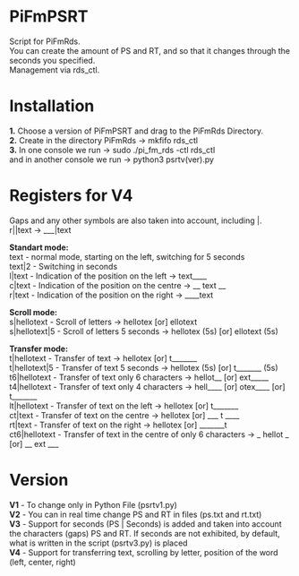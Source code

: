 # PiFmPSRT
Script for PiFmRds.  
You can create the amount of PS and RT, and so that it changes through the seconds you specified.  
Management via rds_ctl.  

# Installation
**1.** Choose a version of PiFmPSRT and drag to the PiFmRds Directory.  
**2.** Create in the directory PiFmRds -> mkfifo rds_ctl  
**3.** In one console we run -> sudo ./pi_fm_rds -ctl rds_ctl  
and in another console we run -> python3 psrtv(ver).py 

# Registers for V4
Gaps and any other symbols are also taken into account, including |.  
r||text -> ___|text  

**Standart mode:**  
text - normal mode, starting on the left, switching for 5 seconds  
text|2 - Switching in seconds  
l|text - Indication of the position on the left -> text____  
c|text - Indication of the position on the centre -> __ text __  
r|text - Indication of the position on the right -> ____text  

**Scroll mode:**  
s|hellotext - Scroll of letters -> hellotex [or] ellotext  
s|hellotext|5 - Scroll of letters 5 seconds -> hellotex (5s) [or] ellotext (5s)  

**Transfer mode:**  
t|hellotext - Transfer of text -> hellotex [or] t_______  
t|hellotext|5 - Transfer of text 5 seconds -> hellotex (5s) [or] t_______ (5s)  
t6|hellotext - Transfer of text only 6 characters -> hellot__ [or] ext_____  
t4|hellotext - Transfer of text only 4 characters -> hell____ [or] otex____ [or] t_______  
lt|hellotext - Transfer of text on the left -> hellotex [or] t_______  
ct|text - Transfer of text on the centre -> hellotex [or] ___ t ____  
rt|text - Transfer of text on the right -> hellotex [or] _______t  
ct6|hellotext - Transfer of text in the centre of only 6 characters -> _ hellot _ [or] __ ext ___  

# Version
**V1** - To change only in Python File (psrtv1.py)  
**V2** - You can in real time change PS and RT in files (ps.txt and rt.txt)  
**V3** - Support for seconds (PS | Seconds) is added and taken into account the characters (gaps) PS and RT. If seconds are not exhibited, by default, what is written in the script (psrtv3.py) is placed    
**V4** - Support for transferring text, scrolling by letter, position of the word (left, center, right)  
